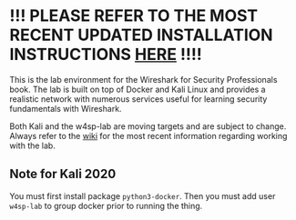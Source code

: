 # !!! PLEASE REFER TO THE MOST RECENT UPDATED INSTALLATION INSTRUCTIONS [HERE](https://github.com/w4sp-book/w4sp-lab/wiki/Lab-Installation)  !!!!

This is the lab environment for the Wireshark for Security Professionals book. The lab is built on
top of Docker and Kali Linux and provides a realistic network with numerous services useful for learning security fundamentals with Wireshark.

Both Kali and the w4sp-lab are moving targets and are subject to change. Always refer to the [wiki](https://github.com/w4sp-book/w4sp-lab/wiki) for the most recent information regarding working with the lab.

## Note for Kali 2020

You must first install package `python3-docker`. Then you must add user `w4sp-lab` to group docker prior to running the thing.
